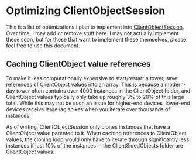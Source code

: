 # Optimizing ClientObjectSession
This is a list of optimizations I plan to implement into [ClientObjectSession](https://github.com/UTheDev/softlocked/blob/main/src/client/ClientPackages/TowerPlayer/ClientObjectSession.lua). Over time, I may add or remove stuff here. I may not actually implement these soon, but for those that want to implement these themselves, please feel free to use this document.

## Caching ClientObject value references
To make it less computationally expensive to start/restart a tower, save references of ClientObject values into an array. This is because a modern-day tower often contains over 4000 instances in the ClientObject folder, and ClientObject values typically only take up roughly 3% to 20% of this large total. While this may not be such an issue for higher-end devices, lower-end devices receive large lag spikes when you iterate over thousands of instances.

As of writing, ClientObjectSession only clones instances that have a ClientObject value parented to it. When caching references to ClientObject values, the cloning loop would only have to iterate through significantly less instances if just 10% of the instances in the ClientSidedObjects folder are ClientObject values.
